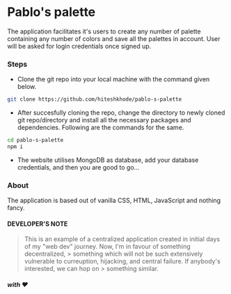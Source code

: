 # Pablo's palette
The application facilitates it's users to create any number of palette containing any number of colors and save all the palettes in account.
User will be asked for login credentials once signed up.

### Steps
- Clone the git repo into your local machine with the command given below.
```sh
git clone https://github.com/hiteshkhode/pablo-s-palette
```
- After succesfully cloning the repo, change the directory to newly cloned git repo/directory and install all the necessary packages and dependencies. Following are the commands for the same.
```sh
cd pablo-s-palette
npm i
```
- The website utilises MongoDB as database, add your database credentials, and then you are good to go...

### About
The application is based out of vanilla CSS, HTML, JavaScript and nothing fancy.

#### DEVELOPER'S NOTE
> This is an example of a centralized application created in initial days of my "web dev" journey. Now, I'm in favour of something decentralized, > something which will not be such extensively vulnerable to curreuption, hijacking, and central failure. If anybody's interested, we can hop on > something similar.

##### _with ❤️_
